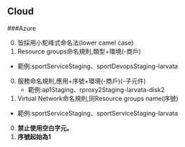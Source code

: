 ## Cloud

###Azure

0. 皆採用小駝峰式命名法(lower camel case)
0. Resource groups命名規則,類型+環境(-商戶)
  - 範例:sportServiceStaging、sportDevopsStaging-larvata
0. 服務命名規則,應用+序號+環境(-商戶)(-子元件)
	- 範例:ap1Staging、rproxy2Staging-larvata-disk2
0. Virtual Network命名規則,同Resource groups name(序號)
  - 範例:sportServiceStaging、sportServiceStaging-larvata
0. __禁止使用空白字元。__
0. __序號起始為1__
